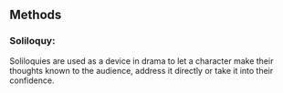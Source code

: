 ## Methods

### Soliloquy:
Soliloquies are used as a device in drama to let a character make their thoughts known to the audience, address it directly or take it into their confidence.
